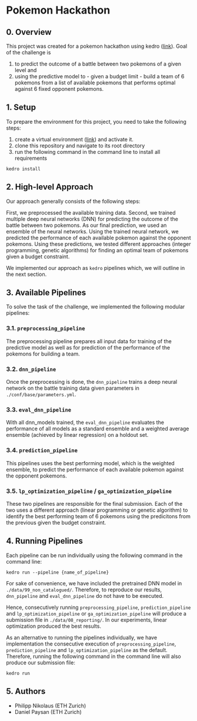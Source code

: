 # Pokemon Hackathon

## 0. Overview

This project was created for a pokemon hackathon using kedro ([link](https://kedro.readthedocs.io)).
Goal of the challenge is
1. to predict the outcome of a battle between two pokemons of a given level and
2. using the predictive model to - given a budget limit - build a team of 6 pokemons from a list of 
available pokemons that performs optimal against 6 fixed opponent pokemons.


## 1. Setup

To prepare the environment for this project, you need to take the following
steps:
1. create a virtual environment ([link](https://docs.python.org/3/library/venv.html)) and activate it.
2. clone this repository and navigate to its root directory
3. run the following command in the command line to install all requirements

```
kedro install
```
## 2. High-level Approach

Our approach generally consists of the following steps:

First, we preprocessed the available training data. Second, we trained multiple deep neural networks (DNN)
for predicting the outcome of the battle between two pokemons. As our final prediction, we used an
ensemble of the neural networks.
Using the trained neural network, we predicted the performance of each available pokemon against the
opponent pokemons. Using these predictions, we tested different approaches (integer programming,
genetic algorithms) for finding an optimal team of pokemons given a budget constraint.

We implemented our approach as `kedro` pipelines which, we will outline in the next section.

## 3. Available Pipelines

To solve the task of the challenge, we implemented the following modular pipelines:

### 3.1. `preprocessing_pipeline`

The preprocessing pipeline prepares all input data for training of the predictive model as well
as for prediction of the performance of the pokemons for building a team.

### 3.2. `dnn_pipeline`

Once the preprocessing is done, the `dnn_pipeline` trains a deep neural network on the battle
training data given parameters in `./conf/base/parameters.yml`.

### 3.3. `eval_dnn_pipeline`

With all dnn_models trained, the `eval_dnn_pipeline` evaluates the performance of all models as
a standard ensemble and a weighted average ensemble (achieved by linear regression) on a holdout set.

### 3.4. `prediction_pipeline`

This pipelines uses the best performing model, which is the weighted ensemble, to predict
the performance of each available pokemon against the opponent pokemons.

### 3.5. `lp_optimization_pipeline` / `ga_optimization_pipeline`

These two pipelines are responsible for the final submission. Each of the two uses a different
approach (linear programming or genetic algorithm) to identify the best performing team of
6 pokemons using the predicitons from the previous given the budget constraint.

## 4. Running Pipelines

Each pipeline can be run individually using the following command in the command line:

```
kedro run --pipeline {name_of_pipeline}
```

For sake of convenience, we have included the pretrained DNN model in `./data/99_non_catalogued/`.
Therefore, to reproduce our results, `dnn_pipeline` and `eval_dnn_pipeline` do not have to be executed.

Hence, consecutively running `preprocessing_pipeline`, `prediction_pipeline` and `lp_optimization_pipeline` or
`ga_optimization_pipeline` will produce a submission file in `./data/08_reporting/`.
In our experiments, linear optimization produced the best results.

As an alternative to running the pipelines individually, we have implementation the
consecutive execution of `preprocessing_pipeline`, `prediction_pipeline` and `lp_optimization_pipeline`
as the default. Therefore, running the following command in the command line will also produce
our submission file:

```
kedro run
```

## 5. Authors

* Philipp Nikolaus (ETH Zurich) 
* Daniel Paysan (ETH Zurich)